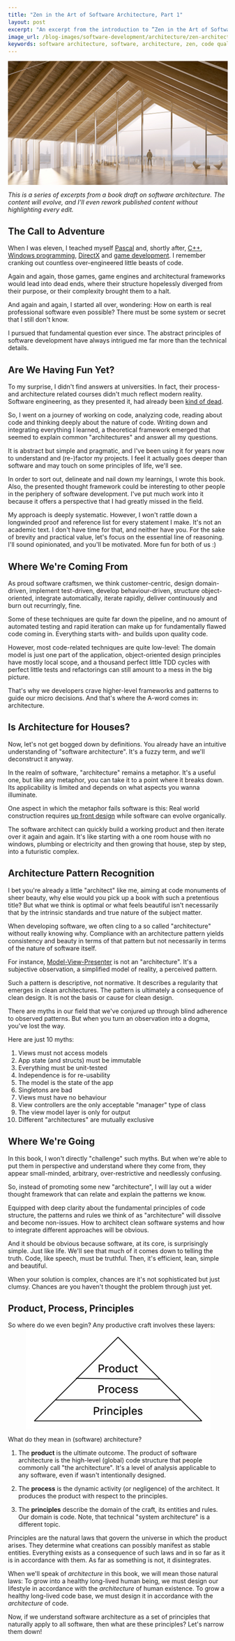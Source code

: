 ```yaml
---
title: "Zen in the Art of Software Architecture, Part 1"
layout: post
excerpt: "An excerpt from the introduction to ”Zen in the Art of Software Architecture”, a book I'm writing. Get a feel for tone and content. Much more will come."
image_url: /blog-images/software-development/architecture/zen-architecture.jpg
keywords: software architecture, software, architecture, zen, code quality, software quality, book, software development, architecture pattern, design pattern
---
```


<img style="margin-left:auto;margin-right:auto;display:block;"
    src="/blog-images/software-development/architecture/zen-architecture.jpg"
    title="{{ page.title }}"
    alt="{{ page.title }}. {{ page.keywords }}"
    class="ft-shadow">
    
<i>This is a series of excerpts from a book draft on software architecture. The content will evolve, and I'll even rework published content without highlighting every edit.</i>

## The Call to Adventure

When I was eleven, I teached myself [Pascal](https://en.wikipedia.org/wiki/Pascal_(programming_language)) and, shortly after, [C++](https://en.wikipedia.org/wiki/C%2B%2B), [Windows programming](https://www.goodreads.com/book/show/420643.Programming_Windows), [DirectX](https://en.wikipedia.org/wiki/DirectX) and [game development](https://www.goodreads.com/book/show/2340474.Tricks_of_the_Game_Programming_Gurus). I remember cranking out countless over-engineered little beasts of code.

Again and again, those games, game engines and architectural frameworks would lead into dead ends, where  their structure hopelessly diverged from their purpose, or their complexity brought them to a halt.

And again and again, I started all over, wondering: How on earth is real professional software even possible? There must be some system or secret that I still don't know.

I pursued that fundamental question ever since. The abstract principles of software development have always intrigued me far more than the technical details.
 
## Are We Having Fun Yet?
 
To my surprise, I didn't find answers at universities. In fact, their process- and architecture related courses didn't much reflect modern reality. Software engineering, as they presented it, had already been [kind of dead](https://www.computer.org/cms/Computer.org/ComputingNow/homepage/2009/0709/rW_SO_Viewpoints.pdf).

So, I went on a journey of working on code, analyzing code, reading about code and thinking deeply about the nature of code. Writing down and integrating everything I learned, a theoretical framework emerged that seemed to explain common "architectures" and answer all my questions.

It is abstract but simple and pragmatic, and I've been using it for years now to understand and (re-)factor my projects. I feel it actually goes deeper than software and may touch on some principles of life, we'll see.

In order to sort out, delineate and nail down my learnings, I wrote this book. Also, the presented thought framework could be interesting to other people in the periphery of software development. I've put much work into it because it offers a perspective that I had greatly missed in the field.

My approach is deeply systematic. However, I won't rattle down a longwinded proof and reference list for every statement I make. It's not an academic text. I don't have time for that, and neither have you. For the sake of brevity and practical value, let's focus on the essential line of reasoning. I'll sound opinionated, and you'll be motivated. More fun for both of us :)

## Where We're Coming From

As proud software craftsmen, we think customer-centric, design domain-driven, implement test-driven, develop behaviour-driven, structure object-oriented, integrate automatically, iterate rapidly, deliver continuously and burn out recurringly, fine.

Some of these techniques are quite far down the pipeline, and no amount of automated testing and rapid iteration can make up for fundamentally flawed code coming in. Everything starts with- and builds upon quality code.

However, most code-related techniques are quite low-level: The domain model is just one part of the application, object-oriented design principles have mostly local scope, and a thousand perfect little TDD cycles with perfect little tests and refactorings can still amount to a mess in the big picture.

That's why we developers crave higher-level frameworks and patterns to guide our micro decisions. And that's where the A-word comes in: architecture.

## Is Architecture for Houses? 

Now, let's not get bogged down by definitions. You already have an intuitive understanding of "software architecture". It's a fuzzy term, and we'll deconstruct it anyway.

In the realm of software, "architecture" remains a metaphor. It's a useful one, but like any metaphor, you can take it to a point where it breaks down. Its applicability is limited and depends on what aspects you wanna illuminate. 

One aspect in which the metaphor fails software is this: Real world construction requires [up front design](https://en.wikipedia.org/wiki/Big_Design_Up_Front) while software can evolve organically.

The software architect can quickly build a working product and then iterate over it again and again. It's like starting with a one room house with no windows, plumbing or electricity and then growing that house, step by step, into a futuristic complex.

## Architecture Pattern Recognition

I bet you're already a little "architect" like me, aiming at code monuments of sheer beauty, why else would you pick up a book with such a pretentious title? But what we think is optimal or what feels beautiful isn't necessarily that by the intrinsic standards and true nature of the subject matter.

When developing software, we often cling to a so called "architecture" without really knowing why. Compliance with an architecture pattern yields consistency and beauty in terms of that pattern but not necessarily in terms of the nature of software itself.

For instance, [Model-View-Presenter](https://en.wikipedia.org/wiki/Model–view–presenter) is not an "architecture". It's a subjective observation, a simplified model of reality, a perceived pattern.

Such a pattern is descriptive, not normative. It describes a regularity that emerges in clean architectures. The pattern is ultimately a consequence of clean design. It is not the basis or cause for clean design.

There are myths in our field that we've conjured up through blind adherence to observed patterns. But when you turn an observation into a dogma, you've lost the way.

Here are just 10 myths:

1. Views must not access models
2. App state (and structs) must be immutable
3. Everything must be unit-tested
4. Independence is for re-usability
5. The model is the state of the app
6. Singletons are bad
7. Views must have no behaviour
8. View controllers are the only acceptable "manager" type of class
9. The view model layer is only for output
10. Different "architectures" are mutually exclusive

<p></p>

## Where We're Going

In this book, I won't directly "challenge" such myths. But when we're able to put them in perspective and understand where they come from, they appear small-minded, arbitrary, over-restrictive and needlessly confusing.

So, instead of promoting some new "architecture", I will lay out a wider thought framework that can relate and explain the patterns we know.

Equipped with deep clarity about the fundamental principles of code structure, the patterns and rules we think of as "architecture" will dissolve and become non-issues. How to architect clean software systems and how to integrate different approaches will be obvious.

And it should be obvious because software, at its core, is surprisingly simple. Just like life. We'll see that much of it comes down to telling the truth. Code, like speech, must be truthful. Then, it's efficient, lean, simple and beautiful.

When your solution is complex, chances are it's not sophisticated but just clumsy. Chances are you haven't thought the problem through just yet.

## Product, Process, Principles

So where do we even begin? Any productive craft involves these layers:
<img style="margin-left:auto;margin-right:auto;display:block;max-width:423px"
src="/blog-images/software-development/architecture/three-Ps.png"
title="{{ page.title }}"
alt="{{ page.title }}. {{ page.keywords }}">

What do they mean in (software) architecture?

1. The **product** is the ultimate outcome. The product of software architecture is the high-level (global) code structure that people commonly call "the architecture". It's a level of analysis applicable to any software, even if wasn't intentionally designed.

2. The **process** is the dynamic activity (or negligence) of the architect. It produces the product with respect to the principles.

3. The **principles** describe the domain of the craft, its entities and rules. Our domain is code. Note, that technical "system architecture" is a different topic.

Principles are the natural laws that govern the universe in which the product arises. They determine what creations can possibly manifest as stable entities. Everything exists as a consequence of such laws and in so far as it is in accordance with them. As far as something is not, it disintegrates.

When we'll speak of *architecture* in this book, we will mean those natural laws: To grow into a healthy long-lived human being, we must design our lifestyle in accordance with the *architecture* of  human existence. To grow a healthy long-lived code base, we must design it in accordance with the *architecture* of code.

Now, if we understand software architecture as a set of principles that naturally apply to all software, then what are these principles? Let's narrow them down!
